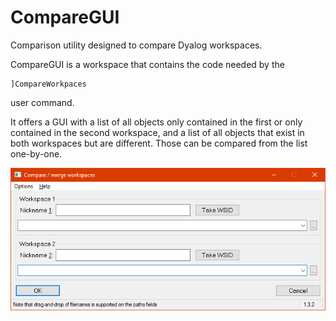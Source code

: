 # CompareGUI

Comparison utility designed to compare Dyalog workspaces.

CompareGUI is a workspace that contains the code needed by the 

```
]CompareWorkpaces
``` 

user command.

It offers a GUI with a list of all objects only contained in the first or only contained in the second workspace, and a list of all objects that exist in both workspaces but are different. Those can be compared from the list one-by-one.

![Compare workspaces](CompareWorkspaces.png "Compare workspaces")
